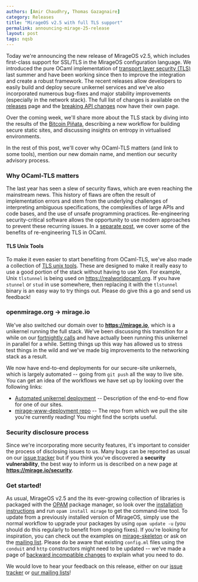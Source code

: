 ```yaml
---
authors: [Amir Chaudhry, Thomas Gazagnaire]
category: Releases
title: "MirageOS v2.5 with full TLS support"
permalink: announcing-mirage-25-release
layout: post
tags: nqsb
---
```


Today we're announcing the new release of MirageOS v2.5, which includes
first-class support for SSL/TLS in the MirageOS configuration language. We
introduced the pure OCaml implementation of
[transport layer security (TLS)][tls] last summer and have been working since
then to improve the integration and create a robust framework.  The recent
releases allow developers to easily build and deploy secure unikernel services
and we've also incorporated numerous bug-fixes and major stability
improvements (especially in the network stack).  The full list of changes is
available on the [releases][] page and the [breaking API changes][breaking]
now have their own page.

Over the coming week, we'll share more about the TLS stack by diving into the
results of the [Bitcoin Piñata][pinata-post], describing a new workflow for
building secure static sites, and discussing insights on entropy in
virtualised environments.

In the rest of this post, we'll cover why OCaml-TLS matters (and link to some
tools), mention our new domain name, and mention our security advisory
process.

### Why OCaml-TLS matters ###

The last year has seen a slew of security flaws, which are even reaching the
mainstream news.  This history of flaws are often the result of implementation
errors and stem from the underlying challenges of interpreting ambiguous
specifications, the complexities of large APIs and code bases, and the use of
unsafe programming practices.  Re-engineering security-critical software
allows the opportunity to use modern approaches to prevent these recurring
issues. In a [separate post][tls-benefits], we cover some of the benefits of
re-engineering TLS in OCaml. 

#### TLS Unix Tools ####

To make it even easier to start benefiting from OCaml-TLS, we've also made a
collection of [TLS unix tools][tls-unix].  These are designed to make it
really easy to use a good portion of the stack without having to use Xen. For
example, Unix `tlstunnel` is being used on <https://realworldocaml.org>. If
you have `stunnel` or `stud` in use somewhere, then replacing it with the 
`tlstunnel` binary is an easy way to try things out.  Please do give this a go
and send us feedback!


### openmirage.org -> mirage.io ###

We've also switched our domain over to **<https://mirage.io>**, which is a
unikernel running the full stack. We've been discussing this transition for a
while on our [fortnightly calls][calls] and have actually been running this
unikernel in parallel for a while. Setting things up this way has allowed us
to stress test things in the wild and we've made big improvements to the
networking stack as a result.

We now have end-to-end deployments for our secure-site unikernels, which is
largely automated -- going from `git push` all the way to live site. You can
get an idea of the workflows we have set up by looking over the following
links:

- [Automated unikernel deployment](http://amirchaudhry.com/heroku-for-unikernels-pt1/) -- Description of the end-to-end flow for one of our sites.
- [mirage-www-deployment repo](https://github.com/mirage/mirage-www-deployment) -- The repo from which we pull the site you're currently reading! You might find the scripts useful.


### Security disclosure process ###

Since we're incorporating more security features, it's important to consider
the process of disclosing issues to us.  Many bugs can be reported as usual on
our [issue tracker][issues] but if you think you've discovered a
**security vulnerability**, the best way to inform us is described on a new
page at **<https://mirage.io/security>**.


### Get started! ###

As usual, MirageOS v2.5 and the its ever-growing collection of
libraries is packaged with the [OPAM][] package
manager, so look over the [installation instructions][install]
and run `opam install mirage` to get the command-line
tool. To update from a previously installed version of MirageOS,
simply use the normal workflow to upgrade your packages by using `opam
update -u` (you should do this regularly to benefit from ongoing fixes).
If you're looking for inspiration, you can check out the examples on
[mirage-skeleton][] or ask on the [mailing list][lists]. Please do be aware
that existing `config.ml` files using
the `conduit` and `http` constructors might need to be updated -- we've made a
page of [backward incompatible changes][breaking] to explain what you need to
do.

We would love to hear your feedback on this release, either on our
[issue tracker][issues] or [our mailing lists][lists]!


[tls]: /blog/introducing-ocaml-tls
[pinata]: http://ownme.ipredator.se
[releases]: /releases
[breaking]: /wiki/breaking-changes
[pinata-post]: /blog/announcing-bitcoin-pinata
[tls-benefits]: /blog/why-ocaml-tls
[tls-unix]: /wiki/tls-unix
[calls]: /wiki/#Weeklycallsandreleasenotes
[OPAM]: https://opam.ocaml.org
[mirage-skeleton]: https://github.com/mirage/mirage-skeleton
[install]: /wiki/install
[issues]: https://github.com/mirage/mirage/issues
[lists]: /community
